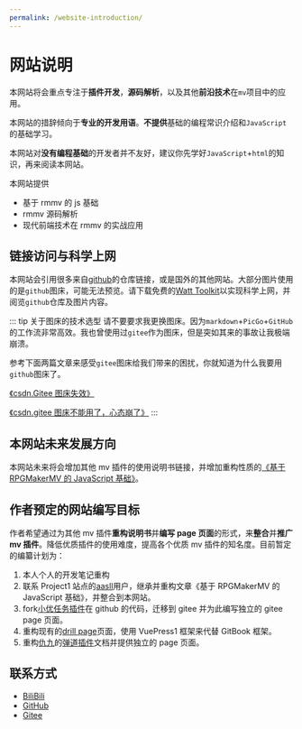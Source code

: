 ```yaml
---
permalink: /website-introduction/
---
```


# 网站说明

本网站将会重点专注于**插件开发**，**源码解析**，以及其他**前沿技术**在`mv`项目中的应用。

本网站的措辞倾向于**专业的开发用语**。**不提供**基础的编程常识介绍和`JavaScript`的基础学习。

本网站对**没有编程基础**的开发者并不友好，建议你先学好`JavaScript`+`html`的知识，再来阅读本网站。

本网站提供

- 基于 rmmv 的 js 基础
- rmmv 源码解析
- 现代前端技术在 rmmv 的实战应用

## 链接访问与科学上网

本网站会引用很多来自[github](https://github.com/)的仓库链接，或是国外的其他网站。大部分图片使用的是`github`图床，可能无法预览。请下载免费的[Watt Toolkit](https://steampp.net/)以实现科学上网，并阅览`github`仓库及图片内容。

::: tip 关于图床的技术选型
请不要要求我更换图床。因为`markdown`+`PicGo`+`GitHub`的工作流非常高效。我也曾使用过`gitee`作为图床，但是突如其来的事故让我极端崩溃。

参考下面两篇文章来感受`gitee`图床给我们带来的困扰，你就知道为什么我要用`github`图床了。

[《csdn.Gitee 图床失效》](https://blog.csdn.net/trouble0914/article/details/123827401)

[《csdn.gitee 图床不能用了，心态崩了》](https://blog.csdn.net/rong09_13/article/details/123885104)
:::

## 本网站未来发展方向

本网站未来将会增加其他 mv 插件的使用说明书链接，并增加重构性质的[《基于 RPGMakerMV 的 JavaScript 基础》](https://rpg.blue/thread-395487-1-1.html)。

## 作者预定的网站编写目标

作者希望通过为其他 mv 插件**重构说明书**并**编写 page 页面**的形式，来**整合**并**推广 mv 插件**。降低优质插件的使用难度，提高各个优质 mv 插件的知名度。目前暂定的编纂计划为：

1. 本人个人的开发笔记重构
2. 联系 Project1 站点的[aasll](https://rpg.blue/home.php?mod=space&uid=2647944)用户，继承并重构文章《基于 RPGMakerMV 的 JavaScript 基础》，并整合到本网站。
3. fork[小优任务插件](https://github.com/Lagomoro/Lagomoro-Mission-MV)在 github 的代码，迁移到 gitee 并为此编写独立的 gitee page 页面。
4. 重构现有的[drill page](https://hechicollegecomputerassociation.gitee.io/drill-plugins-api-page/)页面，使用 VuePress1 框架来代替 GitBook 框架。
5. 重构[仇九](https://space.bilibili.com/4615755)的[弹道插件](https://github.com/QiuJiu-HG/QJ-Bullet)文档并提供独立的 page 页面。

## 联系方式

- [BiliBili](https://space.bilibili.com/359907572)
- [GitHub](https://github.com/RuanZhongNan)
- [Gitee](https://gitee.com/HechiCollegeComputerAssociation)

